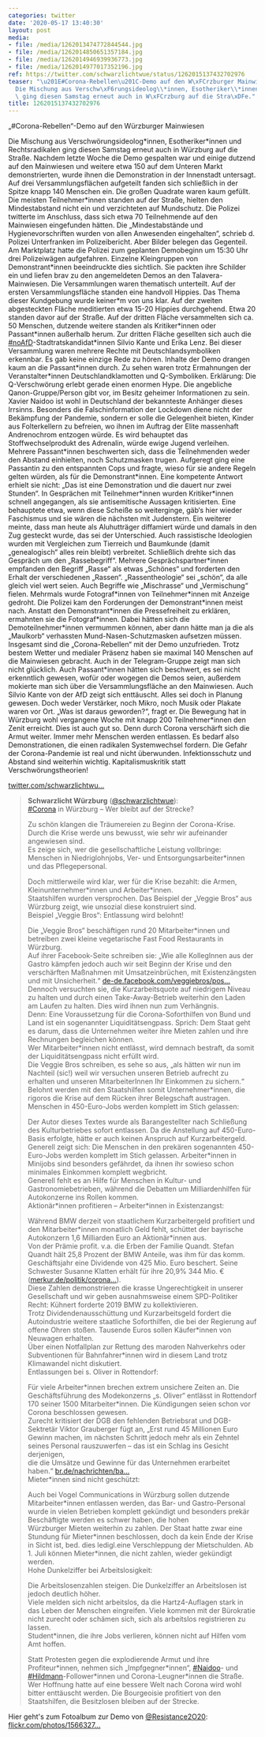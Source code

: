 ```yaml
---
categories: twitter
date: '2020-05-17 13:40:30'
layout: post
media:
- file: /media/1262013474772844544.jpg
- file: /media/1262014850651357184.jpg
- file: /media/1262014946939936773.jpg
- file: /media/1262014977017352196.jpg
ref: https://twitter.com/schwarzlichtwue/status/1262015137432702976
teaser: "\u201E#Corona-Rebellen\u201C-Demo auf den W\xFCrzburger Mainwiesen\n\n\n\n\
  Die Mischung aus Verschw\xF6rungsideolog\\*innen, Esotheriker\\*innen und Rechtsradikalen\
  \ ging diesen Samstag erneut auch in W\xFCrzburg auf die Stra\xDFe."
title: 1262015137432702976
---
```

„#Corona-Rebellen“-Demo auf den Würzburger Mainwiesen



Die Mischung aus Verschwörungsideolog\*innen, Esotheriker\*innen und Rechtsradikalen ging diesen Samstag erneut auch in Würzburg auf die Straße.
Nachdem letzte Woche die Demo gespalten war und einige dutzend auf den Mainwiesen und weitere etwa 150 auf dem Unteren Markt demonstrierten, wurde ihnen die Demonstration in der Innenstadt untersagt.
Auf drei Versammlungsflächen aufgeteilt fanden sich schließlich in der Spitze knapp 140 Menschen ein. Die großen Quadrate waren kaum gefüllt. Die meisten Teilnehmer\*innen standen auf der Straße, hielten den Mindestabstand nicht ein und verzichteten auf Mundschutz.
Die Polizei twitterte im Anschluss, dass sich etwa 70 Teilnehmende auf den Mainwiesen eingefunden hätten. Die „Mindestabstände und Hygienevorschriften wurden von allen Anwesenden eingehalten“, schrieb d. Polizei Unterfranken im Polizeibericht. Aber Bilder belegen das Gegenteil. 
Am Marktplatz hatte die Polizei zum geplanten Demobeginn um 15:30 Uhr drei Polizeiwägen aufgefahren.
Einzelne Kleingruppen von Demonstrant\*innen beeindruckte dies sichtlich. Sie packten ihre Schilder ein und liefen brav zu den angemeldeten Demos an den Talavera-Mainwiesen.
Die Versammlungen waren thematisch unterteilt. Auf der ersten Versammlungsfläche standen eine handvoll Hippies. Das Thema dieser Kundgebung wurde keiner\*m von uns klar. 
Auf der zweiten abgesteckten Fläche meditierten etwa 15-20 Hippies durchgehend. Etwa 20 standen davor auf der Straße. Auf der dritten Fläche versammelten sich ca. 50 Menschen, dutzende weitere standen als Kritiker\*innen oder Passant\*innen außerhalb herum. 
Zur dritten Fläche gesellten sich auch die [#noAfD](/t/noafd)-Stadtratskandidat\*innen Silvio Kante und Erika Lenz. Bei dieser Versammlung waren mehrere Rechte mit Deutschlandsymboliken erkennbar. Es gab keine einzige Rede zu hören. Inhalte der Demo drangen kaum an die Passant\*innen durch.
Zu sehen waren trotz Ermahnungen der Veranstalter\*innen Deutschlandklamotten und Q-Symboliken. Erklärung: Die Q-Verschwörung erlebt gerade einen enormen Hype.
Die angebliche Qanon-Gruppe/Person gibt vor, im Besitz geheimer Informationen zu sein. Xavier Naidoo ist wohl in Deutschland der bekannteste Anhänger dieses Irrsinns.
Besonders die Falschinformation der Lockdown diene nicht der Bekämpfung der Pandemie, sondern er solle die Gelegenheit bieten, Kinder aus Folterkellern zu befreien, wo ihnen im Auftrag der Elite massenhaft Andrenochrom entzogen würde.
Es wird behauptet das Stoffwechselprodukt des Adrenalin, würde ewige Jugend verleihen.
Mehrere Passant\*innen beschwerten sich, dass die Teilnehmenden weder den Abstand einhielten, noch Schutzmasken trugen.
Aufgeregt ging eine Passantin zu den entspannten Cops und fragte, wieso für sie andere Regeln gelten würden, als für die Demonstrant\*innen. Eine kompetente Antwort erhielt sie nicht: „Das ist eine Demonstration und die dauert nur zwei Stunden“.
In Gesprächen mit Teilnehmer\*innen wurden Kritiker\*innen schnell angegangen, als sie antisemitische Aussagen kritisierten. Eine behauptete etwa, wenn diese Scheiße so weiterginge, gäb‘s hier wieder Faschismus und sie wären die nächsten mit Judenstern.
Ein weiterer meinte, dass man heute als Aluhutträger diffamiert würde und damals in den Zug gesteckt wurde, das sei der Unterschied. Auch rassistische Ideologien wurden mit Vergleichen zum Tierreich und Baumkunde (damit „genealogisch“ alles rein bleibt) verbreitet.
Schließlich drehte sich das Gespräch um den „Rassebegriff“. Mehrere Gesprächspartner\*innen empfanden den Begriff „Rasse“ als etwas „Schönes“ und forderten den Erhalt der verschiedenen „Rassen“. „Rassentheologie“ sei „schön“, da alle gleich viel wert seien.
Auch Begriffe wie „Mischrasse“ und „Vermischung“ fielen.
Mehrmals wurde Fotograf\*innen von Teilnehmer\*innen mit Anzeige gedroht. Die Polizei kam den Forderungen der Demonstrant\*innen meist nach.
Anstatt den Demonstrant\*innen die Pressefreiheit zu erklären, ermahnten sie die Fotograf\*innen. Dabei hätten sich die Demoteilnehmer\*innen vermummen können, aber dann hätte man ja die als „Maulkorb“ verhassten Mund-Nasen-Schutzmasken aufsetzen müssen.
Insgesamt sind die „Corona-Rebellen“ mit der Demo unzufrieden. Trotz bestem Wetter und medialer Präsenz haben sie maximal 140 Menschen auf die Mainwiesen gebracht. Auch in der Telegram-Gruppe zeigt man sich nicht glücklich.
Auch Passant\*innen hätten sich beschwert, es sei nicht erkenntlich gewesen, wofür oder wogegen die Demos seien, außerdem mokierte man sich über die Versammlungsfläche an den Mainwiesen.
Auch Silvio Kante von der AfD zeigt sich enttäuscht. Alles sei doch in Planung gewesen. Doch weder Verstärker, noch Mikro, noch Musik oder Plakate waren vor Ort. „Was ist daraus geworden?“, fragt er.
Die Bewegung hat in Würzburg wohl vergangene Woche mit knapp 200 Teilnehmer\*innen den Zenit erreicht. Dies ist auch gut so.
Denn durch Corona verschärft sich die Armut weiter. Immer mehr Menschen werden entlassen. Es bedarf also Demonstrationen, die einen radikalen Systemwechsel fordern. Die Gefahr der Corona-Pandemie ist real und nicht überwunden. Infektionsschutz und Abstand sind weiterhin wichtig.
Kapitalismuskritik statt Verschwörungstheorien!

[twitter.com/schwarzlichtwu…](https://twitter.com/schwarzlichtwue/status/1261376316890202112)
> <b>Schwarzlicht Würzburg</b> ([@schwarzlichtwue](https://twitter.com/schwarzlichtwue)):  
>[#Corona](/t/corona) in Würzburg – Wer bleibt auf der Strecke?  
>  
>  
>  
>Zu schön klangen die Träumereien zu Beginn der Corona-Krise. Durch die Krise werde uns bewusst, wie sehr wir aufeinander angewiesen sind.   
>Es zeige sich, wer die gesellschaftliche Leistung vollbringe: Menschen in Niedriglohnjobs, Ver- und Entsorgungsarbeiter\*innen und das Pflegepersonal.  
>  
>  
>  
>Doch mittlerweile wird klar, wer für die Krise bezahlt: die Armen, Kleinunternehmer\*innen und Arbeiter\*innen.  
>Staatshilfen wurden versprochen. Das Beispiel der „Veggie Bros“ aus Würzburg zeigt, wie unsozial diese konstruiert sind.  
>Beispiel „Veggie Bros“: Entlassung wird belohnt!  
>  
>  
>  
>Die „Veggie Bros“ beschäftigen rund 20 Mitarbeiter\*innen und betreiben zwei kleine vegetarische Fast Food Restaurants in Würzburg.  
>Auf ihrer Facebook-Seite schreiben sie: „Wie alle KollegInnen aus der Gastro kämpfen jedoch auch wir seit Beginn der Krise und den verschärften Maßnahmen mit Umsatzeinbrüchen, mit Existenzängsten und mit Unsicherheit.“ [de-de.facebook.com/veggiebros/pos…](https://de-de.facebook.com/veggiebros/posts/3171314022880131)  
>Dennoch versuchten sie, die Kurzarbeitsquote auf niedrigem Niveau zu halten und durch einen Take-Away-Betrieb weiterhin den Laden am Laufen zu halten. Dies wird ihnen nun zum Verhängnis.  
>Denn: Eine Voraussetzung für die Corona-Soforthilfen von Bund und Land ist ein sogenannter Liquiditätsengpass. Sprich: Dem Staat geht es darum, dass die Unternehmen weiter ihre Mieten zahlen und ihre Rechnungen begleichen können.  
>Wer Mitarbeiter\*innen nicht entlässt, wird demnach bestraft, da somit der Liquiditätsengpass nicht erfüllt wird.  
>Die Veggie Bros schreiben, es sehe so aus, „als hätten wir nun im Nachteil (sic!) weil wir versuchen unseren Betrieb aufrecht zu erhalten und unseren MitarbeiterInnen Ihr Einkommen zu sichern.“  
>Belohnt werden mit den Staatshilfen somit Unternehmer\*innen, die rigoros die Krise auf dem Rücken ihrer Belegschaft austragen.  
>Menschen in 450-Euro-Jobs werden komplett im Stich gelassen:  
>  
>  
>  
>Der Autor dieses Textes wurde als Barangestellter nach Schließung des Kulturbetriebes sofort entlassen. Da die Anstellung auf 450-Euro-Basis erfolgte, hätte er auch keinen Anspruch auf Kurzarbeitergeld.  
>Generell zeigt sich: Die Menschen in den prekären sogenannten 450-Euro-Jobs werden komplett im Stich gelassen. Arbeiter\*innen in Minijobs sind besonders gefährdet, da ihnen ihr sowieso schon minimales Einkommen komplett wegbricht.  
>Generell fehlt es an Hilfe für Menschen in Kultur- und Gastronomiebetrieben, während die Debatten um Milliardenhilfen für Autokonzerne ins Rollen kommen.  
>Aktionär\*innen profitieren – Arbeiter\*innen in Existenzangst:  
>  
>  
>  
>Während BMW derzeit von staatlichem Kurzarbeitergeld profitiert und den Mitarbeiter\*innen monatlich Geld fehlt, schüttet der bayrische Autokonzern 1,6 Milliarden Euro an Aktionär\*innen aus.  
>Von der Prämie profit. v.a. die Erben der Familie Quandt. Stefan Quandt hält 25,8 Prozent der BMW Anteile, was ihm für das komm. Geschäftsjahr eine Dividende von 425 Mio. Euro beschert. Seine Schwester Susanne Klatten erhält für ihre 20,9% 344 Mio. € ([merkur.de/politik/corona…](https://www.merkur.de/politik/corona-bmw-bayern-soeder-dividende-quandt-abwrackpraemie-neuwagen-autopraemie-kaufpraemie-zr-13764054.html)).  
>Diese Zahlen demonstrieren die krasse Ungerechtigkeit in unserer Gesellschaft und wir geben ausnahmsweise einem SPD-Politiker Recht: Kühnert forderte 2019 BMW zu kollektivieren.  
>Trotz Dividendenausschüttung und Kurzarbeitsgeld fordert die Autoindustrie weitere staatliche Soforthilfen, die bei der Regierung auf offene Ohren stoßen. Tausende Euros sollen Käufer\*innen von Neuwagen erhalten.  
>Über einen Notfallplan zur Rettung des maroden Nahverkehrs oder Subventionen für Bahnfahrer\*innen wird in diesem Land trotz Klimawandel nicht diskutiert.  
>Entlassungen bei s. Oliver in Rottendorf:  
>  
>  
>  
>Für viele Arbeiter\*innen brechen extrem unsichere Zeiten an. Die Geschäftsführung des Modekonzerns „s. Oliver“ entlässt in Rottendorf 170 seiner 1500 Mitarbeiter\*innen. Die Kündigungen seien schon vor Corona beschlossen gewesen.  
>Zurecht kritisiert der DGB den fehlenden Betriebsrat und DGB-Sektretär Viktor Grauberger fügt an, „Erst rund 45 Millionen Euro Gewinn machen, im nächsten Schritt jedoch mehr als ein Zehntel seines Personal rauszuwerfen – das ist ein Schlag ins Gesicht derjenigen,   
> die die Umsätze und Gewinne für das Unternehmen erarbeitet haben.“ [br.de/nachrichten/ba…](https://www.br.de/nachrichten/bayern/dgb-ruegt-s-oliver-wegen-betriebsbedingter-kuendigungen,RuP6UOD)  
>Mieter\*innen sind nicht geschützt:  
>  
>  
>  
>Auch bei Vogel Communications in Würzburg sollen dutzende Mitarbeiter\*innen entlassen werden, das Bar- und Gastro-Personal wurde in vielen Betrieben komplett gekündigt und besonders prekär Beschäftigte werden es schwer haben, die hohen   
> Würzburger Mieten weiterhin zu zahlen. Der Staat hatte zwar eine Stundung für Mieter\*innen beschlossen, doch da kein Ende der Krise in Sicht ist, bed. dies ledigl.eine Verschleppung der Mietschulden. Ab 1. Juli können Mieter\*innen, die nicht zahlen, wieder gekündigt werden.  
>Hohe Dunkelziffer bei Arbeitslosigkeit:  
>  
>  
>  
>Die Arbeitslosenzahlen steigen. Die Dunkelziffer an Arbeitslosen ist jedoch deutlich höher.  
>Viele melden sich nicht arbeitslos, da die Hartz4-Auflagen stark in das Leben der Menschen eingreifen. Viele kommen mit der Bürokratie nicht zurecht oder schämen sich, sich als arbeitslos registrieren zu lassen.  
>Student\*innen, die ihre Jobs verlieren, können nicht auf Hilfen vom Amt hoffen.  
>  
>  
>  
>Statt Protesten gegen die explodierende Armut und ihre Profiteur\*innen, nehmen sich „Impfgegner\*innen“, [#Naidoo](/t/naidoo)- und [#Hildmann](/t/hildmann)-Follower\*innen und Corona-Leugner\*innen die Straße.  
>Wer Hoffnung hatte auf eine bessere Welt nach Corona wird wohl bitter enttäuscht werden. Die Bourgeoisie profitiert von den Staatshilfen, die Besitzlosen bleiben auf der Strecke.  


Hier geht's zum Fotoalbum zur Demo von [@Resistance2O20](https://twitter.com/Resistance2O20): [flickr.com/photos/1566327…](https://www.flickr.com/photos/156632786@N03/albums/72157714336149961)